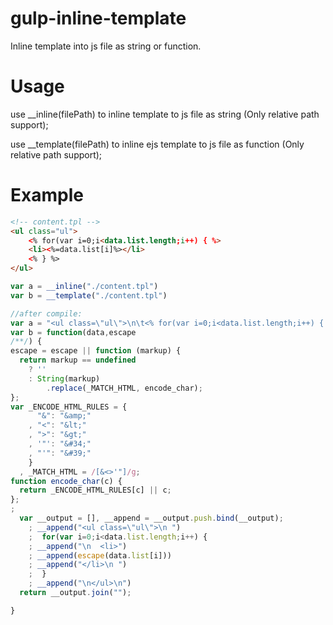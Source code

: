 # gulp-inline-template
Inline template into js file as string or function.

# Usage
use __inline(filePath) to inline template to js file as string             (Only relative path support);

use __template(filePath) to inline ejs template to js file as function     (Only relative path support);

# Example
```html
<!-- content.tpl -->
<ul class="ul">
	<% for(var i=0;i<data.list.length;i++) { %>
	<li><%=data.list[i]%></li>
	<% } %>
</ul>
```

```js
var a = __inline("./content.tpl")
var b = __template("./content.tpl")

//after compile:
var a = "<ul class=\"ul\">\n\t<% for(var i=0;i<data.list.length;i++) { %>\n\t<li><%=data.list[i]%></li>\n\t<% } %>\n</ul>\n";
var b = function(data,escape
/**/) {
escape = escape || function (markup) {
  return markup == undefined
    ? ''
    : String(markup)
        .replace(_MATCH_HTML, encode_char);
};
var _ENCODE_HTML_RULES = {
      "&": "&amp;"
    , "<": "&lt;"
    , ">": "&gt;"
    , '"': "&#34;"
    , "'": "&#39;"
    }
  , _MATCH_HTML = /[&<>'"]/g;
function encode_char(c) {
  return _ENCODE_HTML_RULES[c] || c;
};
;
  var __output = [], __append = __output.push.bind(__output);
    ; __append("<ul class=\"ul\">\n	")
    ;  for(var i=0;i<data.list.length;i++) { 
    ; __append("\n	<li>")
    ; __append(escape(data.list[i]))
    ; __append("</li>\n	")
    ;  } 
    ; __append("\n</ul>\n")
  return __output.join("");

}
```